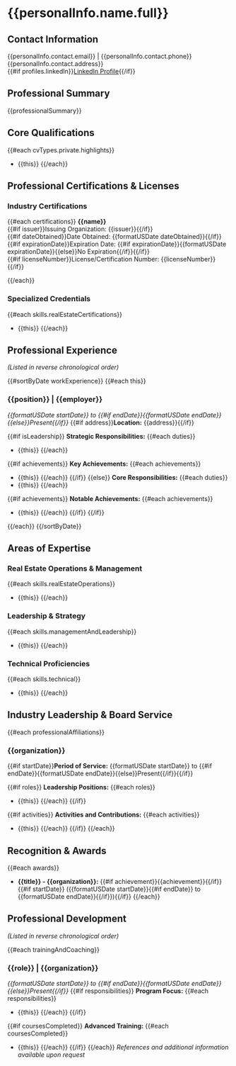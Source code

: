 # {{personalInfo.name.full}}

## Contact Information
{{personalInfo.contact.email}} | {{personalInfo.contact.phone}}  
{{personalInfo.contact.address}}  
{{#if profiles.linkedIn}}[LinkedIn Profile]({{profiles.linkedIn}}){{/if}}

## Professional Summary
{{professionalSummary}}

## Core Qualifications
{{#each cvTypes.private.highlights}}
- {{this}}
{{/each}}

## Professional Certifications & Licenses

### Industry Certifications
{{#each certifications}}
**{{name}}**  
{{#if issuer}}Issuing Organization: {{issuer}}{{/if}}  
{{#if dateObtained}}Date Obtained: {{formatUSDate dateObtained}}{{/if}}  
{{#if expirationDate}}Expiration Date: {{#if expirationDate}}{{formatUSDate expirationDate}}{{else}}No Expiration{{/if}}{{/if}}  
{{#if licenseNumber}}License/Certification Number: {{licenseNumber}}{{/if}}

{{/each}}

### Specialized Credentials
{{#each skills.realEstateCertifications}}
- {{this}}
{{/each}}

## Professional Experience
_(Listed in reverse chronological order)_

{{#sortByDate workExperience}}
{{#each this}}
### {{position}} | {{employer}}
*{{formatUSDate startDate}} to {{#if endDate}}{{formatUSDate endDate}}{{else}}Present{{/if}}*
{{#if address}}**Location:** {{address}}{{/if}}

{{#if isLeadership}}
**Strategic Responsibilities:**
{{#each duties}}
- {{this}}
{{/each}}

{{#if achievements}}
**Key Achievements:**
{{#each achievements}}
- {{this}}
{{/each}}
{{/if}}
{{else}}
**Core Responsibilities:**
{{#each duties}}
- {{this}}
{{/each}}

{{#if achievements}}
**Notable Achievements:**
{{#each achievements}}
- {{this}}
{{/each}}
{{/if}}
{{/if}}

{{/each}}
{{/sortByDate}}

## Areas of Expertise

### Real Estate Operations & Management
{{#each skills.realEstateOperations}}
- {{this}}
{{/each}}

### Leadership & Strategy
{{#each skills.managementAndLeadership}}
- {{this}}
{{/each}}

### Technical Proficiencies
{{#each skills.technical}}
- {{this}}
{{/each}}

## Industry Leadership & Board Service
{{#each professionalAffiliations}}
### {{organization}}
{{#if startDate}}**Period of Service:** {{formatUSDate startDate}} to {{#if endDate}}{{formatUSDate endDate}}{{else}}Present{{/if}}{{/if}}

{{#if roles}}
**Leadership Positions:**
{{#each roles}}
- {{this}}
{{/each}}
{{/if}}

{{#if activities}}
**Activities and Contributions:**
{{#each activities}}
- {{this}}
{{/each}}
{{/if}}
{{/each}}

## Recognition & Awards
{{#each awards}}
- **{{title}} - {{organization}}:** {{#if achievement}}{{achievement}}{{/if}}{{#if startDate}} ({{formatUSDate startDate}}{{#if endDate}} to {{formatUSDate endDate}}{{/if}}){{/if}}
{{/each}}

## Professional Development
_(Listed in reverse chronological order)_

{{#each trainingAndCoaching}}
### {{role}} | {{organization}}
*{{formatUSDate startDate}} to {{#if endDate}}{{formatUSDate endDate}}{{else}}Present{{/if}}*
{{#if responsibilities}}
**Program Focus:**
{{#each responsibilities}}
- {{this}}
{{/each}}
{{/if}}

{{#if coursesCompleted}}
**Advanced Training:**
{{#each coursesCompleted}}
- {{this}}
{{/each}}
{{/if}}
{{/each}}
_References and additional information available upon request_
